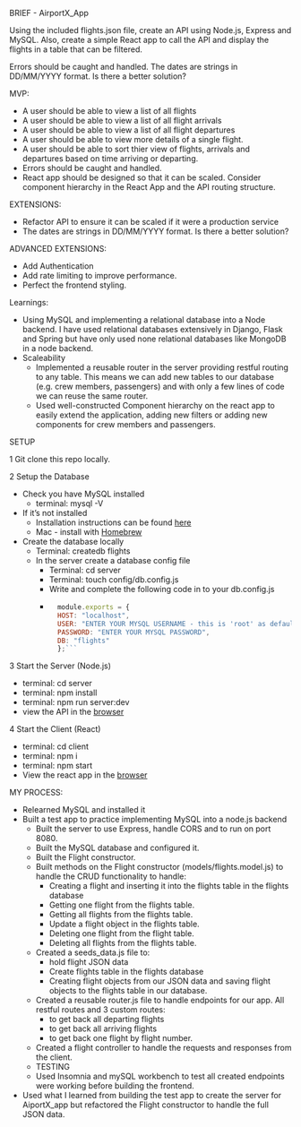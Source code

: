 BRIEF - AirportX_App

Using the included flights.json file, create an API using Node.js, Express and MySQL.  Also, create a simple React app to call the API and display the flights in a table that can be filtered.


Errors should be caught and handled.
The dates are strings in DD/MM/YYYY format. Is there a better solution?

MVP:

- A user should be able to view a list of all flights
- A user should be able to view a list of all flight arrivals 
- A user should be able to view a list of all flight departures
- A user should be able to view more details of a single flight.
- A user should be able to sort thier view of flights, arrivals and departures based on time arriving or departing.
- Errors should be caught and handled.
- React app should be designed so that it can be scaled. Consider component hierarchy in the React App and the API routing structure. 




EXTENSIONS:

- Refactor API to ensure it can be scaled if it were a production service
- The dates are strings in DD/MM/YYYY format. Is there a better solution?

ADVANCED EXTENSIONS:
- Add Authentication
- Add rate limiting to improve performance. 
- Perfect the frontend styling.

Learnings:

- Using MySQL and implementing a relational database into a Node backend. I have used relational databases extensively in Django, Flask and Spring but have only used none relational databases like MongoDB in a node backend.
- Scaleability 
    - Implemented a reusable router in the server providing restful routing to any table.  This means we can add new tables to our database (e.g. crew members, passengers) and with only a few lines of code we can reuse the same router. 
    - Used well-constructed Component hierarchy on the react app to easily extend the application, adding new filters or adding new components for crew members and passengers. 


SETUP

1 Git clone this repo locally.

2 Setup the Database 
- Check you have MySQL installed
    - terminal: mysql -V
- If it’s not installed
    - Installation instructions can be found [here](https://dev.mysql.com/doc/mysql-installation-excerpt/5.7/en/installing.html)
    - Mac - install with [Homebrew]()
- Create the database locally
    - Terminal: createdb flights
    - In the server create a database config file
        - Terminal: cd server
        - Terminal: touch config/db.config.js
        - Write and complete the following code in to your db.config.js
        - ```js
            module.exports = {
            HOST: "localhost",
            USER: "ENTER YOUR MYSQL USERNAME - this is 'root' as default",
            PASSWORD: "ENTER YOUR MYSQL PASSWORD",
            DB: "flights"
            };```

3 Start the Server (Node.js)
- terminal: cd server
- terminal: npm install
- terminal: npm run server:dev
- view the API in the [browser](http://localhost:8080/api/flights)

4 Start the Client (React)
- terminal: cd client
- terminal: npm i
- terminal: npm start
- View the react app in the [browser](http://localhost:3000/)

MY PROCESS: 
- Relearned MySQL and installed it
- Built a test app to practice implementing MySQL into a node.js backend
    - Built the server to use Express, handle CORS and to run on port 8080.
    - Built the MySQL database and configured it.
    - Built the Flight constructor. 
    - Built methods on the Flight constructor (models/flights.model.js) to handle the CRUD functionality to handle:
        - Creating a flight and inserting it into the flights table in the flights database
        - Getting one flight from the flights table.
        - Getting all flights from the flights table.
        - Update a flight object in the flights table.
        - Deleting one flight from the flight table.
        - Deleting all flights from the flights table. 
    - Created a seeds_data.js file to:
        - hold flight JSON data 
        - Create flights table in the flights database
        - Creating flight objects from our JSON data and saving flight objects to the flights table in our database.
    - Created a reusable router.js file to handle endpoints for our app.  All restful routes and 3 custom routes: 
        - to get back all    departing flights
        - to get back all 
        arriving flights
        - to get back one flight by flight number.
    - Created a flight controller to handle the requests and responses from the client.
    - TESTING
    - Used Insomnia and mySQL workbench to test all created endpoints were working before building the frontend. 
- Used what I learned from building the test app to create the server for AiportX_app but refactored the Flight constructor to handle the full JSON data.